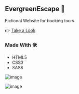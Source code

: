 ## EvergreenEscape 🏃

Fictional Website for booking tours

👉 [Take a Look](https://kunalmahato11.github.io/EvergreenEscape/)


### Made With 🛠️
* HTML5
* CSS3
* SASS

![image](https://user-images.githubusercontent.com/52077821/135706501-96a04b39-9505-4497-9cb3-1383251a8aac.png)

![image](https://user-images.githubusercontent.com/52077821/135706721-cd780606-4a17-4ff6-9bb7-acc5dd957e41.png)

